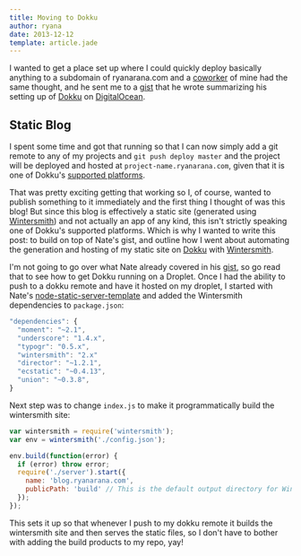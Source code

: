 ```yaml
---
title: Moving to Dokku
author: ryana
date: 2013-12-12
template: article.jade
---
```


I wanted to get a place set up where I could quickly deploy basically anything to a subdomain of ryanarana.com and a [coworker](https://twitter.com/ungoldman) of mine had the same thought,
and he sent me to a [gist](https://gist.github.com/ngoldman/7287753) that he wrote summarizing his setting up of [Dokku](https://github.com/progrium/dokku)
on [DigitalOcean](http://digitalocean.com).

## Static Blog

I spent some time and got that running so that I can now simply add a git remote to any of my projects and `git push deploy master` and the project will be
deployed and hosted at `project-name.ryanarana.com`, given that it is one of Dokku's [supported platforms](https://github.com/progrium/buildstep#supported-buildpacks).

That was pretty exciting getting that working so I, of course, wanted to publish something to it immediately and the first thing I thought of was this blog!
But since this blog is effectively a static site (generated using [Wintersmith](https://github.com/jnordberg/wintersmith)) and not actually an app of any kind,
this isn't strictly speaking one of Dokku's supported platforms. Which is why I wanted to write this post: to build on top of Nate's gist, and outline how I went
about automating the generation and hosting of my static site on [Dokku](https://github.com/progrium/dokku) with [Wintersmith](https://github.com/jnordberg/wintersmith).

I'm not going to go over what Nate already covered in his [gist](https://gist.github.com/ngoldman/7287753), so go read that to see how to get Dokku running
on a Droplet. Once I had the ability to push to a dokku remote and have it hosted on my droplet, I started with Nate's [node-static-server-template](https://github.com/ngoldman/node-static-server-template)
and added the Wintersmith dependencies to `package.json`:

```javascript
"dependencies": {
  "moment": "~2.1",
  "underscore": "1.4.x",
  "typogr": "0.5.x",
  "wintersmith": "2.x"
  "director": "~1.2.1",
  "ecstatic": "~0.4.13",
  "union": "~0.3.8",
}
```

Next step was to change `index.js` to make it programmatically build the wintersmith site:

```javascript
var wintersmith = require('wintersmith');
var env = wintersmith('./config.json');

env.build(function(error) {
  if (error) throw error;
  require('./server').start({
    name: 'blog.ryanarana.com',
    publicPath: 'build' // This is the default output directory for Wintersmith. Change this if you've configured it differently.
  });
});
```

This sets it up so that whenever I push to my dokku remote it builds the wintersmith site and then serves the static files, so I don't have to bother with
adding the build products to my repo, yay!
